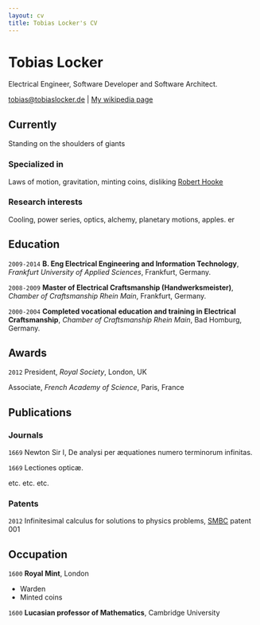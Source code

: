```yaml
---
layout: cv
title: Tobias Locker's CV
---
```

# Tobias Locker
Electrical Engineer, Software Developer and Software Architect.

<div id="webaddress">
<a href="tobias@tobiaslocker.de">tobias@tobiaslocker.de</a>
| <a href="http://en.wikipedia.org/wiki/Isaac_Newton">My wikipedia page</a>
</div>


## Currently

Standing on the shoulders of giants

### Specialized in

Laws of motion, gravitation, minting coins, disliking [Robert Hooke](http://en.wikipedia.org/wiki/Robert_Hooke)


### Research interests

Cooling, power series, optics, alchemy, planetary motions, apples.
er




## Education


`2009-2014`
**B. Eng Electrical Engineering and Information Technology**, *Frankfurt University of Applied Sciences*, Frankfurt, Germany.

`2008-2009`
**Master of Electrical Craftsmanship (Handwerksmeister)**, *Chamber of Craftsmanship Rhein Main*, Frankfurt, Germany.

`2000-2004`
**Completed vocational education and training in Electrical Craftsmanship**, *Chamber of Craftsmanship Rhein Main*, Bad Homburg, Germany.


## Awards

`2012`
President, *Royal Society*, London, UK

Associate, *French Academy of Science*, Paris, France



## Publications

<!-- A list is also available [online](http://scholar.google.co.uk/citations?user=LTOTl0YAAAAJ) -->

### Journals

`1669`
Newton Sir I, De analysi per æquationes numero terminorum infinitas. 

`1669`
Lectiones opticæ.

etc. etc. etc.

### Patents

`2012`
Infinitesimal calculus for solutions to physics problems, [SMBC](http://www.techdirt.com/articles/20121011/09312820678/if-patents-had-been-around-time-newton.shtml) patent 001


## Occupation

`1600`
__Royal Mint__, London

- Warden
- Minted coins

`1600`
__Lucasian professor of Mathematics__, Cambridge University



<!-- ### Footer

Last updated: May 2013 -->


